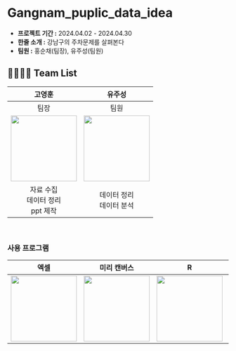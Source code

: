 # Gangnam_puplic_data_idea

- **프로젝트 기간 :** 2024.04.02 - 2024.04.30
- **한줄 소개 :** 강남구의 주차문제를 살펴본다
- **팀원 :** 홍순채(팀장), 유주성(팀원)

## 👨‍👨‍👧‍👧 Team List
|고영훈|유주성|
| :---: | :---: | 
|팀장|팀원|
|<img src=https://github.com/Juseong-Yu/Solve_Future_Problem_bigdata/assets/114473861/ae2fc7a9-edc0-4090-9c3f-006ff8871410 width=150px>|<img src=https://github.com/Juseong-Yu/Solve_Future_Problem_bigdata/assets/114473861/999395aa-fc32-468a-80ee-f3fc0467f6a5 width=150px>|
|자료 수집</br>데이터 정리</br>ppt 제작|데이터 정리</br>데이터 분석

<br/>

### 사용 프로그램
|엑셀|미리 캔버스|R|파이썬|
| :---: | :---: | :---: | :---: |
|<img src=https://github.com/Juseong-Yu/Solve_Future_Problem_bigdata/assets/114473861/555a5617-412e-4549-965f-c5559e82c06d width=150px>|<img src=https://github.com/Juseong-Yu/Solve_Future_Problem_bigdata/assets/114473861/43910ff8-c960-4fa8-a577-1d6cde29f96f width=150px>|<img src=https://github.com/Juseong-Yu/Solve_Future_Problem_bigdata/assets/114473861/3d2f0a7a-8698-4662-92e9-8f3b758a0398 width=150px>|<img src=https://github.com/Juseong-Yu/Gangnam_puplic_data_idea/assets/114473861/5d052da9-9066-4c9b-b87d-0fc87c43347c width=150px>|
